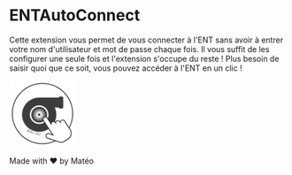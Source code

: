 # ENTAutoConnect

Cette extension vous permet de vous connecter à l'ENT sans avoir à entrer votre nom d'utilisateur et mot de passe chaque fois. Il vous suffit de les configurer une seule fois et l'extension s'occupe du reste ! Plus besoin de saisir quoi que ce soit, vous pouvez accéder à l'ENT en un clic ! 

<img src="icons/ENTAutoConnect.png" height="120px">


Made with ❤️ by Matéo
